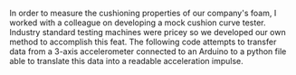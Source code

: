 In order to measure the cushioning properties of our company's foam, I worked with a colleague on developing a mock cushion curve tester. Industry standard testing machines were pricey so we developed our own method to accomplish this feat. The following code attempts to transfer data from a 3-axis accelerometer connected to an Arduino to a python file able to translate this data into a readable acceleration impulse. 
